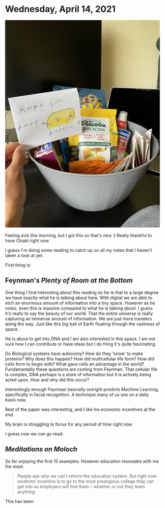 # Wednesday, April 14, 2021

![](chiaki_basket.jpeg)

Feeling sick this morning, but I got this so that's nice :)
Really thankful to have Chiaki right now

I guess I'm doing some reading to catch up on all my notes
that I haven't taken a look at yet. 

First thing is:

## Feynman's *Plenty of Room at the Bottom*

One thing I find interesting about this reading so far is
that to a large degree we have exactly what he is talking
about here. With digital we are able to etch an 
enormous amount of information into a tiny space. However
as he notes, even this is massive compared to what he 
is talking about. I guess it's really to say the beauty
of our world. That the entire universe is really capturing
an immense amount of information. We are just mere
travelers along the way. Just like this big ball of Earth
floating through the vastness of space. 

He is about to get into DNA and I am also interested in
this space. I am not sure how I can contribute or have
ideas but I do thing it's quite fascinating. 

Do Biological systems have autonomy? How do they
'know' to make proteins? Why does this happen?
How did multicellular life form? How did cells
form to begin with? What gave cells an advantage
in the world? Fundamentally these questions are coming
from Feynman. That cellular life is complex, DNA
perhaps is a store of information but it is 
actively being acted upon. How and why did this
occur?

Interestingly enough Feynman basically outright predicts
Machine Learning, specifically in facial recognition. 
A technique many of us use on a daily basis now.

Rest of the paper was interesting, and I like his 
economic incentives at the end. 

My brain is struggling to focus for any period of time right now. 

I guess now we can go read:

## *Meditations on Moloch*

So far enjoying the first 10 examples. However
education resonates with me the most.

> People ask why we can’t reform the education
> system. But right now students’ incentive is
> to go to the most prestigious college they can
> get into so employers will hire them – whether
> or not they learn anything

This has been 